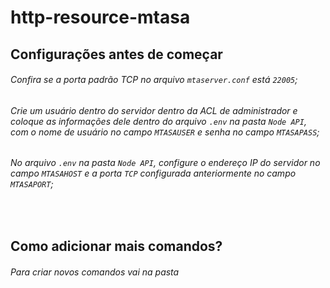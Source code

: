 # http-resource-mtasa





## Configurações antes de começar
###### Confira se a porta padrão TCP no arquivo `mtaserver.conf` está `22005`;
###### Crie um usuário dentro do servidor dentro da ACL de administrador e coloque as informações dele dentro do arquivo `.env` na pasta `Node API`, com o nome de usuário no campo `MTASAUSER` e senha no campo `MTASAPASS`;
###### No arquivo `.env` na pasta `Node API`, configure o endereço IP do servidor no campo `MTASAHOST` e a porta `TCP` configurada anteriormente no campo `MTASAPORT`;

<br>

## Como adicionar mais comandos?

###### Para criar novos comandos vai na pasta 

